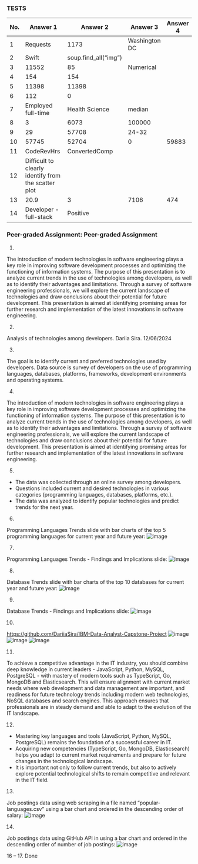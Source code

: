 ### TESTS

| No. |  Answer 1                    | Answer 2             | Answer 3       |Answer 4 |
|-----|------------------------------|----------------------|----------------|---------|
| 1   | Requests                     | 1173                 | Washington DC  |         |
| 2   | Swift                        | soup.find_all(“img”) |                |         |
| 3   | 11552                        | 85                   | Numerical      |         |
| 4   | 154                          | 154                  |                |         |
| 5   | 11398                        | 11398                |                |         |
| 6   | 112                          | 0                    |                |         |
| 7   | Employed full-time           | Health Science       | median         |         |
| 8   | 3                            | 6073                 | 100000         |         |
| 9   | 29                           | 57708                | 24-32          |         |
| 10  | 57745                        | 52704                | 0              | 59883   |
| 11  | CodeRevHrs                   | ConvertedComp        |                |         |
| 12  | Difficult to clearly identify from the scatter plot |                |         |
| 13  | 20.9                         | 3                    | 7106           | 474     |
| 14  | Developer - full-stack       | Positive             |                |         |


### Peer-graded Assignment: Peer-graded Assignment

1.
The introduction of modern technologies in software engineering plays a key role in improving software development processes and optimizing the functioning of information systems. The purpose of this presentation is to analyze current trends in the use of technologies among developers, as well as to identify their advantages and limitations. Through a survey of software engineering professionals, we will explore the current landscape of technologies and draw conclusions about their potential for future development. This presentation is aimed at identifying promising areas for further research and implementation of the latest innovations in software engineering.

2.
Analysis of technologies among developers. Dariia Sira. 12/06/2024

3.
The goal is to identify current and preferred technologies used by developers. Data source is survey of developers on the use of programming languages, databases, platforms, frameworks, development environments and operating systems.

4.
The introduction of modern technologies in software engineering plays a key role in improving software development processes and optimizing the functioning of information systems. 
The purpose of this presentation is to analyze current trends in the use of technologies among developers, as well as to identify their advantages and limitations. 
Through a survey of software engineering professionals, we will explore the current landscape of technologies and draw conclusions about their potential for future development. 
This presentation is aimed at identifying promising areas for further research and implementation of the latest innovations in software engineering.

5.
- The data was collected through an online survey among developers. 
- Questions included current and desired technologies in various categories (programming languages, databases, platforms, etc.).
- The data was analyzed to identify popular technologies and predict trends for the next year. 

6.
Programming Languages Trends slide with bar charts of the top 5 programming languages for current year and future year:
![image](https://github.com/DariiaSira/IBM-Data-Analyst-Capstone-Project/assets/113971536/c8b6b72d-60cb-42fb-907e-89e773f997e7)

7.
Programming Languages Trends - Findings and Implications slide:
![image](https://github.com/DariiaSira/IBM-Data-Analyst-Capstone-Project/assets/113971536/92d54dc0-d849-4799-9e48-38cebecd8f4a)

8.
Database Trends slide with bar charts of the top 10 databases for current year and future year:
![image](https://github.com/DariiaSira/IBM-Data-Analyst-Capstone-Project/assets/113971536/2c46af42-a52b-4aa5-a81b-c04ddae136e7)
 
9.
Database Trends - Findings and Implications slide:
![image](https://github.com/DariiaSira/IBM-Data-Analyst-Capstone-Project/assets/113971536/46304303-54b2-4523-ad17-4853b0966513)
 
10.
https://github.com/DariiaSira/IBM-Data-Analyst-Capstone-Project 
![image](https://github.com/DariiaSira/IBM-Data-Analyst-Capstone-Project/assets/113971536/8bfa84b4-788e-4cc4-bd06-6cb00e6297e7)
![image](https://github.com/DariiaSira/IBM-Data-Analyst-Capstone-Project/assets/113971536/9cd87b78-542f-4198-be84-afc2739df6df)
![image](https://github.com/DariiaSira/IBM-Data-Analyst-Capstone-Project/assets/113971536/f08bb3b3-b82e-4103-a4ab-0995afcf3400)

11.
To achieve a competitive advantage in the IT industry, you should combine deep knowledge in current leaders - JavaScript, Python, MySQL, PostgreSQL - with mastery of modern tools such as TypeScript, Go, MongoDB and Elasticsearch. 
This will ensure alignment with current market needs where web development and data management are important, and readiness for future technology trends including modern web technologies, NoSQL databases and search engines. This approach ensures that professionals are in steady demand and able to adapt to the evolution of the IT landscape.

12.
- Mastering key languages and tools (JavaScript, Python, MySQL, PostgreSQL) remains the foundation of a successful career in IT. 
- Acquiring new competencies (TypeScript, Go, MongoDB, Elasticsearch) helps you adapt to current market requirements and prepare for future changes in the technological landscape.
- It is important not only to follow current trends, but also to actively explore potential technological shifts to remain competitive and relevant in the IT field. 

13.
Job postings data using web scraping in a file named “popular-languages.csv” using a bar chart and ordered in the descending order of salary:
![image](https://github.com/DariiaSira/IBM-Data-Analyst-Capstone-Project/assets/113971536/874e2fce-c72a-4180-9726-763e3a78e846)

14.
Job postings data using GitHub API in using a bar chart and ordered in the descending order of number of job postings:
![image](https://github.com/DariiaSira/IBM-Data-Analyst-Capstone-Project/assets/113971536/407298ea-06e0-474d-874f-add8efd93ef2)

16 – 17. Done




 


